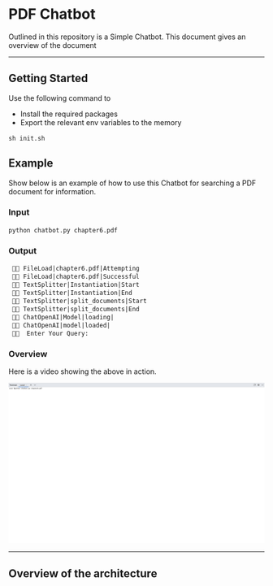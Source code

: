 # PDF Chatbot

Outlined in this repository is a Simple Chatbot. This document gives an overview of the document

---

## Getting Started

Use the following command to

- Install the required packages
- Export the relevant env variables to the memory

```commandline
sh init.sh
```

## Example

Show below is an example of how to use this Chatbot for searching a PDF document for information.

### Input

```commandline
python chatbot.py chapter6.pdf
```

### Output

```commandline
 🤖💬️ FileLoad|chapter6.pdf|Attempting
 🤖💬️ FileLoad|chapter6.pdf|Successful
 🤖💬️ TextSplitter|Instantiation|Start
 🤖💬️ TextSplitter|Instantiation|End
 🤖💬️ TextSplitter|split_documents|Start
 🤖💬️ TextSplitter|split_documents|End
 🤖💬️ ChatOpenAI|Model|loading|
 🤖💬️ ChatOpenAI|model|loaded|
 🤖💬️  Enter Your Query:
```

### Overview

Here is a video showing the above in action.

[![Watch the video](demo_video.png)](demo_video.mov)


---

## Overview of the architecture

